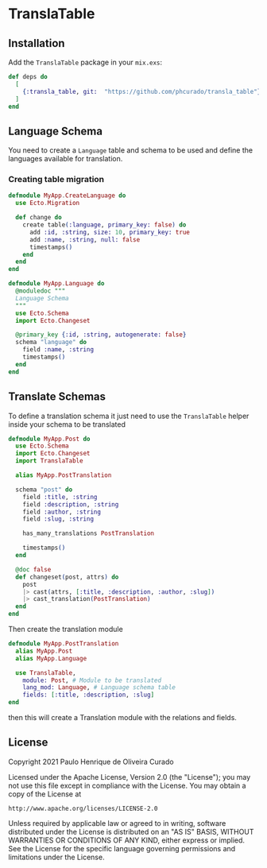 # TranslaTable

## Installation

Add the `TranslaTable` package in your `mix.exs`:

```elixir
def deps do
  [
    {:transla_table, git:  "https://github.com/phcurado/transla_table"}
  ]
end
```

## Language Schema
You need to create a `Language` table and schema to be used and define the languages available for translation.

### Creating table migration
```elixir
defmodule MyApp.CreateLanguage do
  use Ecto.Migration

  def change do
    create table(:language, primary_key: false) do
      add :id, :string, size: 10, primary_key: true
      add :name, :string, null: false
      timestamps()
    end
  end
end

```

```elixir
defmodule MyApp.Language do
  @moduledoc """
  Language Schema
  """
  use Ecto.Schema
  import Ecto.Changeset

  @primary_key {:id, :string, autogenerate: false}
  schema "language" do
    field :name, :string
    timestamps()
  end
end
```

## Translate Schemas
To define a translation schema it just need to use the `TranslaTable` helper inside your schema to be translated

```elixir
defmodule MyApp.Post do
  use Ecto.Schema
  import Ecto.Changeset
  import TranslaTable

  alias MyApp.PostTranslation

  schema "post" do
    field :title, :string
    field :description, :string
    field :author, :string
    field :slug, :string

    has_many_translations PostTranslation

    timestamps()
  end

  @doc false
  def changeset(post, attrs) do
    post
    |> cast(attrs, [:title, :description, :author, :slug])
    |> cast_translation(PostTranslation)
  end
end
```

Then create the translation module

```elixir
defmodule MyApp.PostTranslation
  alias MyApp.Post
  alias MyApp.Language

  use TranslaTable,
    module: Post, # Module to be translated
    lang_mod: Language, # Language schema table
    fields: [:title, :description, :slug]
end
```
then this will create a Translation module with the relations and fields.

## License
Copyright 2021 Paulo Henrique de Oliveira Curado

Licensed under the Apache License, Version 2.0 (the "License");
you may not use this file except in compliance with the License.
You may obtain a copy of the License at

    http://www.apache.org/licenses/LICENSE-2.0

Unless required by applicable law or agreed to in writing, software
distributed under the License is distributed on an "AS IS" BASIS,
WITHOUT WARRANTIES OR CONDITIONS OF ANY KIND, either express or implied.
See the License for the specific language governing permissions and
limitations under the License.